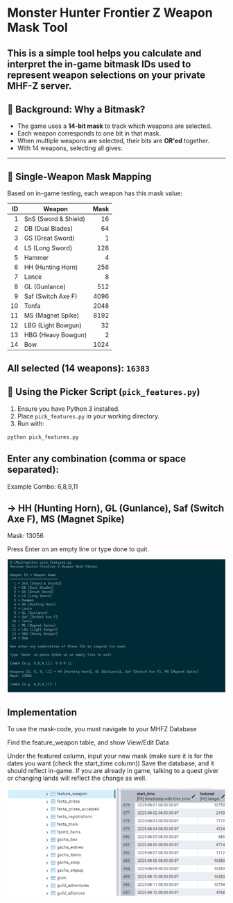 # Monster Hunter Frontier Z Weapon Mask Tool

This is a simple tool helps you calculate and interpret the in-game **bitmask IDs** used to represent weapon selections on your private MHF-Z server.
---
## 📖 Background: Why a Bitmask?

- The game uses a **14-bit mask** to track which weapons are selected.  
- Each weapon corresponds to one bit in that mask.  
- When multiple weapons are selected, their bits are **OR'ed** together.  
- With 14 weapons, selecting all gives:  
---
## 🔢 Single-Weapon Mask Mapping

Based on in-game testing, each weapon has this mask value:

| ID | Weapon              | Mask  |
|---:|---------------------|------:|
|  1 | SnS (Sword & Shield)|    16 |
|  2 | DB (Dual Blades)    |    64 |
|  3 | GS (Great Sword)    |     1 |
|  4 | LS (Long Sword)     |   128 |
|  5 | Hammer              |     4 |
|  6 | HH (Hunting Horn)   |   256 |
|  7 | Lance               |     8 |
|  8 | GL (Gunlance)       |   512 |
|  9 | Saf (Switch Axe F)  |  4096 |
| 10 | Tonfa               |  2048 |
| 11 | MS (Magnet Spike)   |  8192 |
| 12 | LBG (Light Bowgun)  |    32 |
| 13 | HBG (Heavy Bowgun)  |     2 |
| 14 | Bow                 |  1024 |

**All selected (14 weapons):** `16383`
---
## 🚀 Using the Picker Script (`pick_features.py`)

1. Ensure you have Python 3 installed.  
2. Place `pick_features.py` in your working directory.  
3. Run with:  

```bash
python pick_features.py
```
## Enter any combination (comma or space separated):
Example Combo: 6,8,9,11
## → HH (Hunting Horn), GL (Gunlance), Saf (Switch Axe F), MS (Magnet Spike)
Mask: 13056

Press Enter on an empty line or type done to quit.

![Weapon Mask Picker Screenshot](Asset/Asset.png)

## Implementation
To use the mask-code, you must navigate to your MHFZ Database

Find the feature_weapon table, and show View/Edit Data

Under the featured column, input your new mask (make sure it is for the dates you want (check the start_time column))
Save the database, and it should reflect in-game. If you are already in game, talking to a quest giver or changing lands will reflect the change as well.

![DB Screenshot](Asset/Features.png)

